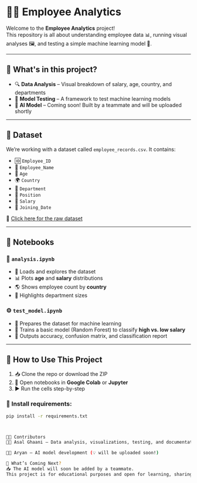# 🧠✨ Employee Analytics

Welcome to the **Employee Analytics** project!  
This repository is all about understanding employee data 📊, running visual analyses 🖼️, and testing a simple machine learning model 🤖.

---

## 📂 What's in this project?

- 🔍 **Data Analysis** – Visual breakdown of salary, age, country, and departments  
- 🧪 **Model Testing** – A framework to test machine learning models  
- 🤖 **AI Model** – Coming soon! Built by a teammate and will be uploaded shortly  

---

## 📁 Dataset

We’re working with a dataset called `employee_records.csv`. It contains:

- 🆔 `Employee_ID`  
- 👤 `Employee_Name`  
- 🎂 `Age`  
- 🌍 `Country`  
- 🏢 `Department`  
- 💼 `Position`  
- 💸 `Salary`  
- 📅 `Joining_Date`  

🔗 [Click here for the raw dataset](https://raw.githubusercontent.com/Asalghaani/Employee_analytics/main/Data/employee_records.csv)

---

## 📓 Notebooks

### 📘 `analysis.ipynb`

- 🧹 Loads and explores the dataset  
- 📊 Plots **age** and **salary** distributions  
- 🌎 Shows employee count by **country**  
- 🏬 Highlights department sizes  

### ⚙️ `test_model.ipynb`

- 🔁 Prepares the dataset for machine learning  
- 🧠 Trains a basic model (Random Forest) to classify **high vs. low salary**  
- 📏 Outputs accuracy, confusion matrix, and classification report  

---

## 🚀 How to Use This Project

1. 📥 Clone the repo or download the ZIP  
2. 🧪 Open notebooks in **Google Colab** or **Jupyter**  
3. ▶️ Run the cells step-by-step  

### 💾 Install requirements:
```bash
pip install -r requirements.txt



🧑‍💻 Contributors
👩‍💻 Asal Ghaani – Data analysis, visualizations, testing, and documentation

👨‍💻 Aryan – AI model development (💡 will be uploaded soon!)

🔮 What’s Coming Next?
📥 The AI model will soon be added by a teammate.
This project is for educational purposes and open for learning, sharing, and improvement 🧠💡
